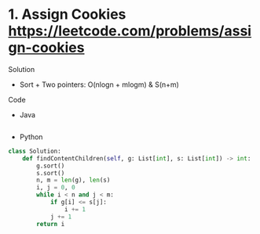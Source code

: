 # 1. Assign Cookies https://leetcode.com/problems/assign-cookies

Solution

- Sort + Two pointers: O(nlogn + mlogm) & S(n+m)

Code

- Java

```java

```

- Python

```python
class Solution:
    def findContentChildren(self, g: List[int], s: List[int]) -> int:
        g.sort()
        s.sort()
        n, m = len(g), len(s)
        i, j = 0, 0
        while i < n and j < m:
            if g[i] <= s[j]:
                i += 1
            j += 1
        return i
```
